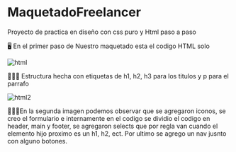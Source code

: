# MaquetadoFreelancer

Proyecto de practica en diseño con css puro y Html paso a paso

🖥️ En el primer paso de Nuestro maquetado esta el codigo HTML solo 


![html](https://user-images.githubusercontent.com/82051708/140572739-210000fa-ca7e-46e6-9819-fea32154a667.png)


🔋🔋🔋	Estructura hecha con etiquetas de h1, h2, h3 para los titulos y p para el parrafo 


![html2](https://user-images.githubusercontent.com/82051708/140627344-fa2cdae5-16d4-445d-94db-ad3af2d52fac.png)


🔋🔋🔋En la segunda imagen podemos observar que se agregaron iconos, se creo el formulario e internamente en el codigo se dividio el codigo 
en header, main y footer, se agregaron selects que por regla van cuando el elemento hijo proximo es un h1, h2, ect. Por ultimo se agrego un nav jusnto con alguno botones.


